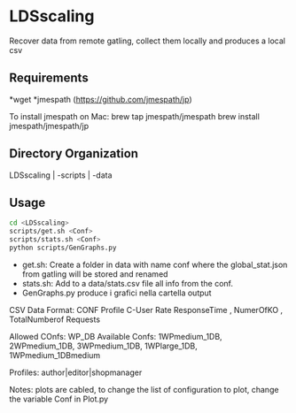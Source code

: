 # LDSscaling
Recover data from remote gatling, collect them locally and produces a local csv

## Requirements

*wget
*jmespath (https://github.com/jmespath/jp)

To install jmespath on Mac: 
brew tap jmespath/jmespath
brew install jmespath/jmespath/jp

## Directory Organization
LDSscaling
|
-scripts
|
-data

## Usage

```bash
cd <LDSscaling>
scripts/get.sh <Conf> 
scripts/stats.sh <Conf>
python scripts/GenGraphs.py
```

* get.sh: Create a folder in data with name conf where the global_stat.json from gatling will be stored and renamed
* stats.sh: Add to a data/stats.csv file all info from the conf.
* GenGraphs.py produce i grafici nella cartella output


CSV Data Format: CONF Profile C-User Rate ResponseTime , NumerOfKO , TotalNumberof Requests

Allowed COnfs: <N>WP<flavor>_<M>DB 
Available Confs: 1WPmedium_1DB, 2WPmedium_1DB, 3WPmedium_1DB, 1WPlarge_1DB, 1WPmedium_1DBmedium

Profiles: author|editor|shopmanager

Notes: plots are cabled, to change the list of configuration to plot, change the variable Conf in Plot.py